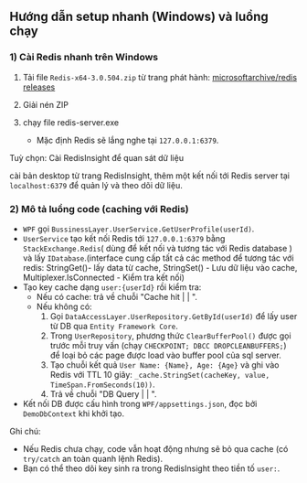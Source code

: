 ## Hướng dẫn setup nhanh (Windows) và luồng chạy

### 1) Cài Redis nhanh trên Windows
1. Tải file `Redis-x64-3.0.504.zip` từ trang phát hành: [microsoftarchive/redis releases](https://github.com/microsoftarchive/redis/releases)
2. Giải nén ZIP 
3. chạy file
   redis-server.exe

   - Mặc định Redis sẽ lắng nghe tại `127.0.0.1:6379`.

Tuỳ chọn: Cài RedisInsight để quan sát dữ liệu

cài bản desktop từ trang RedisInsight, thêm một kết nối tới Redis server tại `localhost:6379` để quản lý và theo dõi dữ liệu.


### 2) Mô tả luồng code (caching với Redis)
- `WPF` gọi `BussinessLayer.UserService.GetUserProfile(userId)`.
- `UserService` tạo kết nối Redis tới `127.0.0.1:6379` bằng `StackExchange.Redis`( dùng để kết nối và tương tác với Redis database ) và lấy `IDatabase`.(interface cung cấp tất cả các method để tương tác với redis: StringGet()- lấy data từ cache, StringSet() - Lưu dữ liệu vào cache, Multiplexer.IsConnected - Kiểm tra kết nối)
- Tạo key cache dạng `user:{userId}` rồi kiểm tra:
  - Nếu có cache: trả về chuỗi "Cache hit | <ms> | <value>".
  - Nếu không có:
    1) Gọi `DataAccessLayer.UserRepository.GetById(userId)` để lấy user từ DB qua `Entity Framework Core`.
    2) Trong `UserRepository`, phương thức `ClearBufferPool()` được gọi trước mỗi truy vấn (chạy `CHECKPOINT; DBCC DROPCLEANBUFFERS;`) để loại bỏ các page được load vào buffer pool của sql server.
    3) Tạo chuỗi kết quả `User Name: {Name}, Age: {Age}` và ghi vào Redis với TTL 10 giây: `_cache.StringSet(cacheKey, value, TimeSpan.FromSeconds(10))`.
    4) Trả về chuỗi "DB Query | <ms> | <value>".
- Kết nối DB được cấu hình trong `WPF/appsettings.json`, đọc bởi `DemoDbContext` khi khởi tạo.

Ghi chú:
- Nếu Redis chưa chạy, code vẫn hoạt động nhưng sẽ bỏ qua cache (có `try/catch` an toàn quanh lệnh Redis).
- Bạn có thể theo dõi key sinh ra trong RedisInsight theo tiền tố `user:`.

